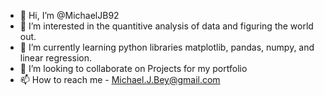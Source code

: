 - 👋 Hi, I’m @MichaelJB92
- 👀 I’m interested in the quantitive analysis of data and figuring the world out. 
- 🌱 I’m currently learning python libraries matplotlib, pandas, numpy, and linear regression.
- 💞️ I’m looking to collaborate on Projects for my portfolio
- 📫 How to reach me - Michael.J.Bey@gmail.com

<!---
MichaelJB92/MichaelJB92 is a ✨ special ✨ repository because its `README.md` (this file) appears on your GitHub profile.
You can click the Preview link to take a look at your changes.
--->
